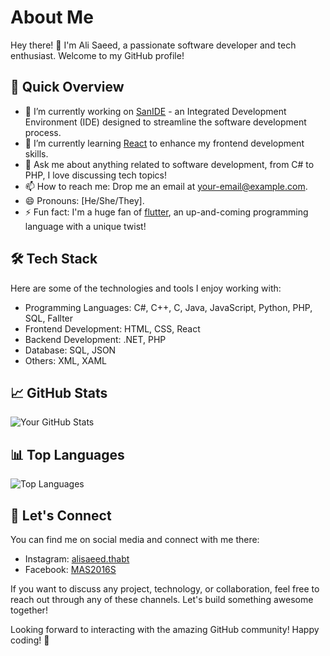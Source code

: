 # About Me

Hey there! 👋 I'm Ali Saeed, a passionate software developer and tech enthusiast. Welcome to my GitHub profile!

## 🚀 Quick Overview

- 🔭 I’m currently working on [SanIDE](https://developer.bmde-labs.com/help-center/categories/3/sanide) - an Integrated Development Environment (IDE) designed to streamline the software development process.
- 🌱 I’m currently learning [React](https://reactjs.org/) to enhance my frontend development skills.
- 💬 Ask me about anything related to software development, from C# to PHP, I love discussing tech topics!
- 📫 How to reach me: Drop me an email at [your-email@example.com](mailto:your-email@example.com).
- 😄 Pronouns: [He/She/They].
- ⚡ Fun fact: I'm a huge fan of [flutter](https://flutter.dev/), an up-and-coming programming language with a unique twist!

## 🛠️ Tech Stack

Here are some of the technologies and tools I enjoy working with:

- Programming Languages: C#, C++, C, Java, JavaScript, Python, PHP, SQL, Fallter
- Frontend Development: HTML, CSS, React
- Backend Development: .NET, PHP
- Database: SQL, JSON
- Others: XML, XAML

## 📈 GitHub Stats

![Your GitHub Stats](https://github-readme-stats.vercel.app/api?username=MAS-RA&show_icons=true&hide_title=true&hide=prs&count_private=true&theme=radical)

## 📊 Top Languages

![Top Languages](https://github-readme-stats.vercel.app/api/top-langs/?username=MAS-RA&layout=compact&hide_title=true&theme=radical)

## 🤝 Let's Connect

You can find me on social media and connect with me there:

- Instagram: [alisaeed.thabt](https://www.instagram.com/alisaeed.thabt/)
- Facebook: [MAS2016S](https://www.facebook.com/MAS2016S)

If you want to discuss any project, technology, or collaboration, feel free to reach out through any of these channels. Let's build something awesome together!

Looking forward to interacting with the amazing GitHub community! Happy coding! 🚀
